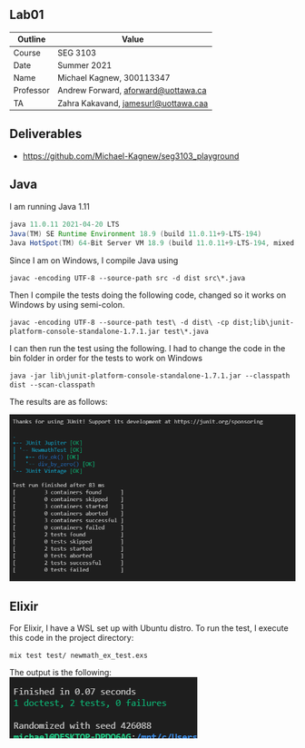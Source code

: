 ## Lab01
| Outline | Value |
| --- | --- |
| Course | SEG 3103 |
| Date | Summer 2021 |
| Name | Michael Kagnew, 300113347 |
| Professor | Andrew Forward, aforward@uottawa.ca |
| TA | Zahra Kakavand, jamesurl@uottawa.caa |

## Deliverables
- https://github.com/Michael-Kagnew/seg3103_playground
## Java
I am running Java 1.11
```java --version
java 11.0.11 2021-04-20 LTS
Java(TM) SE Runtime Environment 18.9 (build 11.0.11+9-LTS-194)
Java HotSpot(TM) 64-Bit Server VM 18.9 (build 11.0.11+9-LTS-194, mixed mode)
```
Since I am on Windows, I compile Java using
```
javac -encoding UTF-8 --source-path src -d dist src\*.java
```

Then I compile the tests doing the following code, changed so it works on Windows by using semi-colon.
```
javac -encoding UTF-8 --source-path test\ -d dist\ -cp dist;lib\junit-platform-console-standalone-1.7.1.jar test\*.java
```

I can then run the test using the following. I had to change the code in the bin folder in order for the tests to work on Windows
```
java -jar lib\junit-platform-console-standalone-1.7.1.jar --classpath dist --scan-classpath
```
The results are as follows:

![image](assets/junit.png)

## Elixir
For Elixir, I have a WSL set up with Ubuntu distro. To run the test, I execute this code in the project directory:
```
mix test test/ newmath_ex_test.exs
```
The output is the following:
![image](assets/elixir.png)
